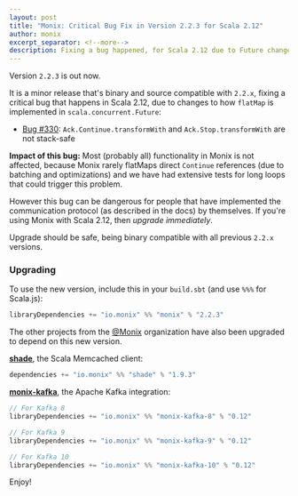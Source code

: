 ```yaml
---
layout: post
title: "Monix: Critical Bug Fix in Version 2.2.3 for Scala 2.12"
author: monix
excerpt_separator: <!--more-->
description: Fixing a bug happened, for Scala 2.12 due to Future changes
---
```


Version `2.2.3` is out now.

It is a minor release that's binary and source compatible with
`2.2.x`, fixing a critical bug that happens in Scala 2.12, due to
changes to how `flatMap` is implemented in `scala.concurrent.Future`:

- [Bug #330](https://github.com/monix/monix/issues/330):
  `Ack.Continue.transformWith` and `Ack.Stop.transformWith` 
  are not stack-safe

**Impact of this bug:** Most (probably all) functionality in Monix is
not affected, because Monix rarely flatMaps direct `Continue`
references (due to batching and optimizations) and we have had
extensive tests for long loops that could trigger this problem.

However this bug can be dangerous for people that have implemented the
communication protocol (as described in the docs) by themselves.
If you're using Monix with Scala 2.12, then *upgrade immediately*.

Upgrade should be safe, being binary compatible with all previous
`2.2.x` versions.

<!--more-->

### Upgrading

To use the new version, include this in your `build.sbt` (and use
`%%%` for Scala.js):

```scala
libraryDependencies += "io.monix" %% "monix" % "2.2.3"
```

The other projects from the [@Monix](https://github.com/monix) organization
have also been upgraded to depend on this new version.

**[shade](https://github.com/monix/shade)**, the Scala Memcached client:

```scala
dependencies += "io.monix" %% "shade" % "1.9.3"
```

**[monix-kafka](https://github.com/monix/monix-kafka)**, the Apache Kafka
integration:

```scala
// For Kafka 8
libraryDependencies += "io.monix" %% "monix-kafka-8" % "0.12"

// For Kafka 9
libraryDependencies += "io.monix" %% "monix-kafka-9" % "0.12"

// For Kafka 10
libraryDependencies += "io.monix" %% "monix-kafka-10" % "0.12"
```

Enjoy!
